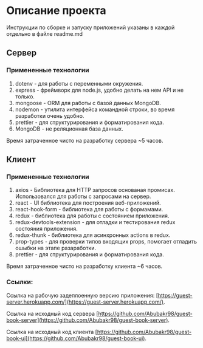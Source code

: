 # Описание проекта

Инструкции по сборке и запуску приложений указаны в каждой отдельно в файле readme.md

## Сервер

### Примененные технологии

1. dotenv - для работы с переменными окружения.
2. express - фреймворк для node.js, удобно делать на нем API и не только.
3. mongoose - ORM для работы с базой данных MongoDB.
4. nodemon - утилита интерфейса командной строки, во время разработки очень удобно.
5. prettier - для структурирования и форматирования кода.
6. MongoDB - не реляционная база данных.

Время затраченное чисто на разработку сервера ~5 часов.

## Клиент

### Примененные технологии

1. axios - Библиотека для HTTP запросов основаная промисах. Использовался для работы с запросами на сервер.
2. react - UI библиотека для построения веб-приложений.
3. react-hook-form - библиотека для работы с формамами.
4. redux - библиотека для работы с состоянием приложения.
5. redux-devtools-extension - для отладки и тестирования redux состояния приложения.
6. redux-thunk - библиотека для асинхронных actions в redux.
7. prop-types - для проверки типов входящих props, помогает отладить ошыбки на этапе разаработки.
8. prettier - для структурирования и форматирования кода.

Время затраченное чисто на разработку клиента ~6 часов.

### Ссылки:

Ссылка на рабочую задеплоенную версию приложения: [https://guest-server.herokuapp.com/](https://guest-server.herokuapp.com/).

Ссылка на исходный код сервера [https://github.com/Abubakr98/guest-book-server](https://github.com/Abubakr98/guest-book-server).

Ссылка на исходный код клиента [https://github.com/Abubakr98/guest-book-ui](https://github.com/Abubakr98/guest-book-ui).
